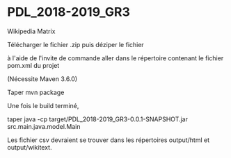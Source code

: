 # PDL_2018-2019_GR3
Wikipedia Matrix 

Télécharger le fichier .zip
puis déziper le fichier

à l'aide de l'invite de commande aller dans le répertoire contenant le fichier pom.xml du projet

(Nécessite Maven 3.6.0)

Taper mvn package

Une fois le build terminé,

taper  java -cp target/PDL_2018-2019_GR3-0.0.1-SNAPSHOT.jar src.main.java.model.Main

Les fichier csv devraient se trouver dans les répertoires output/html et output/wikitext.
